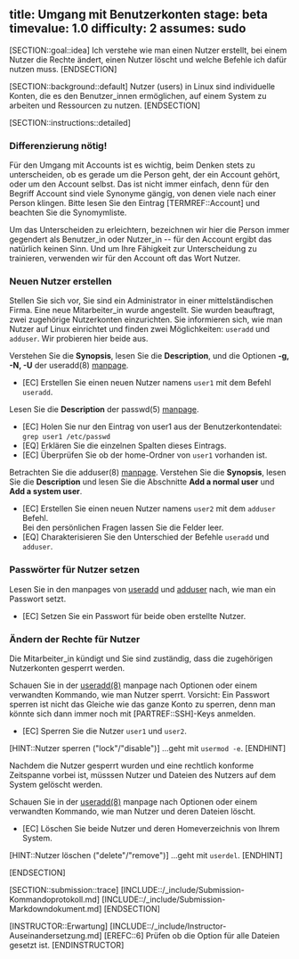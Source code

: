 title: Umgang mit Benutzerkonten
stage: beta
timevalue: 1.0
difficulty: 2
assumes: sudo
---

[SECTION::goal::idea]
Ich verstehe wie man einen Nutzer erstellt, bei einem Nutzer die Rechte ändert, einen Nutzer 
löscht und welche Befehle ich dafür nutzen muss.
[ENDSECTION]

[SECTION::background::default]
Nutzer (users) in Linux sind individuelle Konten, die es den Benutzer_innen ermöglichen, auf einem System zu 
arbeiten und Ressourcen zu nutzen.
[ENDSECTION]

[SECTION::instructions::detailed]

### Differenzierung nötig!

Für den Umgang mit Accounts ist es wichtig, beim Denken stets zu unterscheiden,
ob es gerade um die Person geht, der ein Account gehört, oder um den Account selbst.
Das ist nicht immer einfach, denn für den Begriff Account sind viele Synonyme gängig,
von denen viele nach einer Person klingen. 
Bitte lesen Sie den Eintrag [TERMREF::Account] und beachten Sie die Synomymliste.

Um das Unterscheiden zu erleichtern, bezeichnen wir hier die Person immer gegendert als 
Benutzer_in oder Nutzer_in -- für den Account ergibt das natürlich keinen Sinn.
Und um Ihre Fähigkeit zur Unterscheidung zu trainieren, verwenden wir für den Account oft
das Wort Nutzer.

### Neuen Nutzer erstellen

Stellen Sie sich vor, Sie sind ein Administrator in einer mittelständischen Firma. Eine neue 
Mitarbeiter_in wurde angestellt. 
Sie wurden beauftragt, zwei zugehörige Nutzerkonten einzurichten. 
Sie informieren sich, wie man Nutzer auf Linux einrichtet und finden zwei Möglichkeiten: 
`useradd` und `adduser`.
Wir probieren hier beide aus.

Verstehen Sie die **Synopsis**, lesen Sie die **Description**, und die Optionen **-g, -N, -U** der 
useradd(8) [manpage](https://linux.die.net/man/8/useradd).

- [EC] Erstellen Sie einen neuen Nutzer namens `user1` mit dem Befehl `useradd`.

Lesen Sie die **Description** der passwd(5) [manpage](https://linux.die.net/man/5/passwd).

- [EC] Holen Sie nur den Eintrag von user1 aus der Benutzerkontendatei: `grep user1 /etc/passwd`
- [EQ] Erklären Sie die einzelnen Spalten dieses Eintrags.
- [EC] Überprüfen Sie ob der home-Ordner von `user1` vorhanden ist.

Betrachten Sie die adduser(8) [manpage](https://manpages.debian.org/bookworm/adduser/adduser.8.en.html).
Verstehen Sie die **Synopsis**, lesen Sie die **Description** und lesen Sie die Abschnitte 
**Add a normal user** und **Add a system user**. 

- [EC] Erstellen Sie einen neuen Nutzer namens `user2` mit dem `adduser` Befehl.  
  Bei den persönlichen Fragen lassen Sie die Felder leer.
- [EQ] Charakterisieren Sie den Unterschied der Befehle `useradd` und `adduser`.

### Passwörter für Nutzer setzen

Lesen Sie in den manpages von [useradd](https://linux.die.net/man/8/useradd) und 
[adduser](https://manpages.debian.org/bookworm/adduser/adduser.8.en.html) nach, wie man ein 
Passwort setzt.

- [EC] Setzen Sie ein Passwort für beide oben erstellte Nutzer.

### Ändern der Rechte für Nutzer

Die Mitarbeiter_in kündigt und Sie sind zuständig, dass die zugehörigen Nutzerkonten gesperrt 
werden.

Schauen Sie in der [useradd(8)](https://linux.die.net/man/8/useradd) manpage nach Optionen oder einem verwandten Kommando, wie 
man Nutzer sperrt.
Vorsicht: Ein Passwort sperren ist nicht das Gleiche wie das ganze Konto zu sperren,
denn man könnte sich dann immer noch mit [PARTREF::SSH]-Keys anmelden.

- [EC] Sperren Sie die Nutzer `user1` und `user2`.

[HINT::Nutzer sperren ("lock"/"disable")]
...geht mit `usermod -e`.
[ENDHINT]

Nachdem die Nutzer gesperrt wurden und eine rechtlich konforme Zeitspanne vorbei ist, 
müsssen Nutzer und Dateien des Nutzers auf dem System gelöscht werden.

Schauen Sie in der [useradd(8)](https://linux.die.net/man/8/useradd) manpage nach Optionen oder einem verwandten Kommando, wie 
man Nutzer und deren Dateien löscht.

- [EC] Löschen Sie beide Nutzer und deren Homeverzeichnis von Ihrem System.

[HINT::Nutzer löschen ("delete"/"remove")]
...geht mit `userdel`.
[ENDHINT]

[ENDSECTION]

[SECTION::submission::trace]
[INCLUDE::/_include/Submission-Kommandoprotokoll.md]
[INCLUDE::/_include/Submission-Markdowndokument.md]
[ENDSECTION]

[INSTRUCTOR::Erwartung]
[INCLUDE::/_include/Instructor-Auseinandersetzung.md]
[EREFC::6] Prüfen ob die Option für alle Dateien gesetzt ist.
[ENDINSTRUCTOR]
